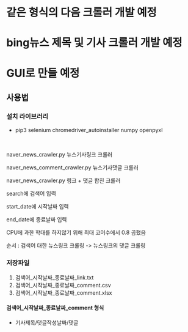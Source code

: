 # 같은 형식의 다음 크롤러 개발 예정

# bing뉴스 제목 및 기사 크롤러 개발 예정

# GUI로 만들 예정


## 사용법

### 설치 라이브러리
- pip3 selenium chromedriver_autoinstaller numpy openpyxl

<br>

naver_news_crawler.py 뉴스기사링크 크롤러

naver_news_comment_crawler.py 뉴스기사댓글 크롤러

naver_news_crawler.py 링크 + 댓글 합친 크롤러

search에 검색어 입력

start_date에 시작날짜 입력

end_date에 종료날짜 입력

CPU에 과한 학대를 하지않기 위해 최대 코어수에서 0.8 곱했음

순서 : 검색어 대한 뉴스링크 크롤링 -> 뉴스링크의 댓글 크롤링

### 저장파일

1. 검색어_시작날짜_종료날짜_link.txt
2. 검색어_시작날짜_종료날짜_comment.csv
3. 검색어_시작날짜_종료날짜_comment.xlsx

#### 검색어_시작날짜_종료날짜_comment 형식
- 기사제목/댓글작성날짜/댓글
